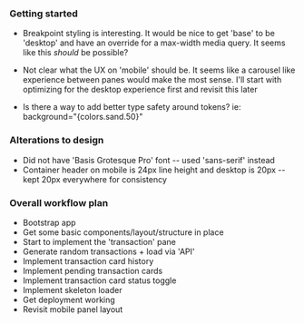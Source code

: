 ### Getting started
- Breakpoint styling is interesting.  It would be nice to get 'base' to be 'desktop' and have an override for a max-width media query.  It seems like this *should* be possible?

- Not clear what the UX on 'mobile' should be.  It seems like a carousel like experience between panes would make the most sense.  I'll start with optimizing for the desktop experience first and revisit this later

- Is there a way to add better type safety around tokens? ie: 
    background="{colors.sand.50}"




### Alterations to design
- Did not have 'Basis Grotesque Pro' font -- used 'sans-serif' instead
- Container header on mobile is 24px line height and desktop is 20px -- kept 20px everywhere for consistency 

### Overall workflow plan
- Bootstrap app
- Get some basic components/layout/structure in place
- Start to implement the 'transaction' pane
- Generate random transactions + load via 'API'
- Implement transaction card history
- Implement pending transaction cards
- Implement transaction card status toggle
- Implement skeleton loader
- Get deployment working
- Revisit mobile panel layout